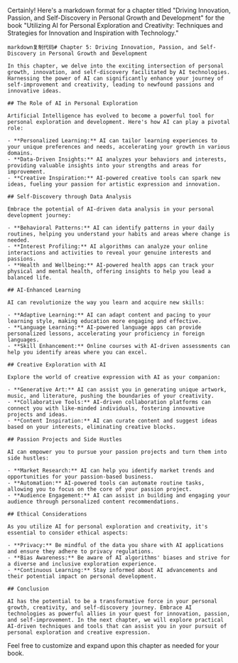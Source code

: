 Certainly! Here's a markdown format for a chapter titled "Driving Innovation, Passion, and Self-Discovery in Personal Growth and Development" for the book "Utilizing AI for Personal Exploration and Creativity: Techniques and Strategies for Innovation and Inspiration with Technology."

    markdown复制代码# Chapter 5: Driving Innovation, Passion, and Self-Discovery in Personal Growth and Development

    In this chapter, we delve into the exciting intersection of personal growth, innovation, and self-discovery facilitated by AI technologies. Harnessing the power of AI can significantly enhance your journey of self-improvement and creativity, leading to newfound passions and innovative ideas.

    ## The Role of AI in Personal Exploration

    Artificial Intelligence has evolved to become a powerful tool for personal exploration and development. Here's how AI can play a pivotal role:

    - **Personalized Learning:** AI can tailor learning experiences to your unique preferences and needs, accelerating your growth in various domains.
    - **Data-Driven Insights:** AI analyzes your behaviors and interests, providing valuable insights into your strengths and areas for improvement.
    - **Creative Inspiration:** AI-powered creative tools can spark new ideas, fueling your passion for artistic expression and innovation.

    ## Self-Discovery through Data Analysis

    Embrace the potential of AI-driven data analysis in your personal development journey:

    - **Behavioral Patterns:** AI can identify patterns in your daily routines, helping you understand your habits and areas where change is needed.
    - **Interest Profiling:** AI algorithms can analyze your online interactions and activities to reveal your genuine interests and passions.
    - **Health and Wellbeing:** AI-powered health apps can track your physical and mental health, offering insights to help you lead a balanced life.

    ## AI-Enhanced Learning

    AI can revolutionize the way you learn and acquire new skills:

    - **Adaptive Learning:** AI can adapt content and pacing to your learning style, making education more engaging and effective.
    - **Language Learning:** AI-powered language apps can provide personalized lessons, accelerating your proficiency in foreign languages.
    - **Skill Enhancement:** Online courses with AI-driven assessments can help you identify areas where you can excel.

    ## Creative Exploration with AI

    Explore the world of creative expression with AI as your companion:

    - **Generative Art:** AI can assist you in generating unique artwork, music, and literature, pushing the boundaries of your creativity.
    - **Collaborative Tools:** AI-driven collaboration platforms can connect you with like-minded individuals, fostering innovative projects and ideas.
    - **Content Inspiration:** AI can curate content and suggest ideas based on your interests, eliminating creative blocks.

    ## Passion Projects and Side Hustles

    AI can empower you to pursue your passion projects and turn them into side hustles:

    - **Market Research:** AI can help you identify market trends and opportunities for your passion-based business.
    - **Automation:** AI-powered tools can automate routine tasks, allowing you to focus on the core of your passion project.
    - **Audience Engagement:** AI can assist in building and engaging your audience through personalized content recommendations.

    ## Ethical Considerations

    As you utilize AI for personal exploration and creativity, it's essential to consider ethical aspects:

    - **Privacy:** Be mindful of the data you share with AI applications and ensure they adhere to privacy regulations.
    - **Bias Awareness:** Be aware of AI algorithms' biases and strive for a diverse and inclusive exploration experience.
    - **Continuous Learning:** Stay informed about AI advancements and their potential impact on personal development.

    ## Conclusion

    AI has the potential to be a transformative force in your personal growth, creativity, and self-discovery journey. Embrace AI technologies as powerful allies in your quest for innovation, passion, and self-improvement. In the next chapter, we will explore practical AI-driven techniques and tools that can assist you in your pursuit of personal exploration and creative expression.

Feel free to customize and expand upon this chapter as needed for your book.
